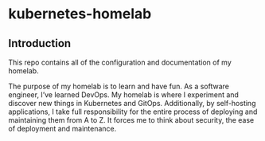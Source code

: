 # kubernetes-homelab

## Introduction
This repo contains all of the configuration and documentation of my homelab.

The purpose of my homelab is to learn and have fun. As a software engineer, I’ve learned DevOps. My homelab is where I experiment and discover new things in Kubernetes and GitOps. Additionally, by self-hosting applications, I take full responsibility for the entire process of deploying and maintaining them from A to Z. It forces me to think about security, the ease of deployment and maintenance.